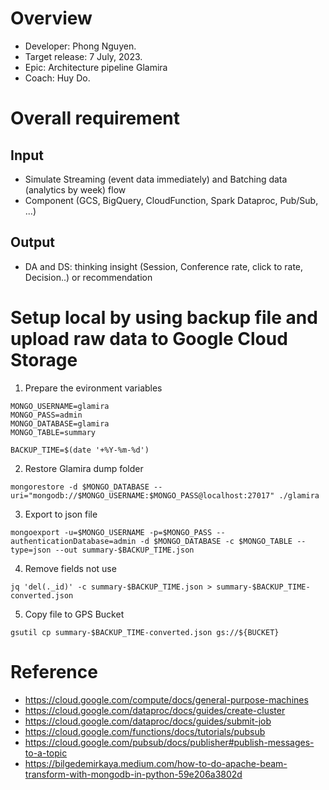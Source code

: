 # Overview
- Developer: Phong Nguyen.
- Target release: 7 July, 2023.
- Epic: Architecture pipeline Glamira
- Coach: Huy Do.

# Overall requirement 
## Input
- Simulate Streaming (event data immediately) and Batching data (analytics by week) flow
- Component (GCS, BigQuery, CloudFunction, Spark Dataproc, Pub/Sub, ...)
## Output
- DA and DS: thinking insight (Session, Conference rate, click to rate, Decision..) or recommendation

# Setup local by using backup file and upload raw data to Google Cloud Storage

1. Prepare the evironment variables
```
MONGO_USERNAME=glamira
MONGO_PASS=admin
MONGO_DATABASE=glamira
MONGO_TABLE=summary

BACKUP_TIME=$(date '+%Y-%m-%d')
```

2. Restore Glamira dump folder
```
mongorestore -d $MONGO_DATABASE --uri="mongodb://$MONGO_USERNAME:$MONGO_PASS@localhost:27017" ./glamira
```

3. Export to json file
```
mongoexport -u=$MONGO_USERNAME -p=$MONGO_PASS --authenticationDatabase=admin -d $MONGO_DATABASE -c $MONGO_TABLE --type=json --out summary-$BACKUP_TIME.json
```

4. Remove fields not use
```
jq 'del(._id)' -c summary-$BACKUP_TIME.json > summary-$BACKUP_TIME-converted.json
```

5. Copy file to GPS Bucket
```
gsutil cp summary-$BACKUP_TIME-converted.json gs://${BUCKET}
```

# Reference
- https://cloud.google.com/compute/docs/general-purpose-machines
- https://cloud.google.com/dataproc/docs/guides/create-cluster
- https://cloud.google.com/dataproc/docs/guides/submit-job
- https://cloud.google.com/functions/docs/tutorials/pubsub
- https://cloud.google.com/pubsub/docs/publisher#publish-messages-to-a-topic
- https://bilgedemirkaya.medium.com/how-to-do-apache-beam-transform-with-mongodb-in-python-59e206a3802d